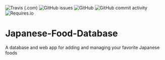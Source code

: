 ![Travis (.com)](https://img.shields.io/travis/com/andrewguest/Japanese-Food-Database?style=for-the-badge) ![GitHub issues](https://img.shields.io/github/issues-raw/andrewguest/Japanese-Food-Database?style=for-the-badge) ![GitHub](https://img.shields.io/github/license/andrewguest/Japanese-Food-Database?style=for-the-badge) ![GitHub commit activity](https://img.shields.io/github/commit-activity/m/andrewguest/Japanese-Food-Database?style=for-the-badge) ![Requires.io](https://img.shields.io/requires/github/andrewguest/Japanese-Food-Database?style=for-the-badge)

# Japanese-Food-Database
A database and web app for adding and managing your favorite Japanese foods
